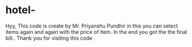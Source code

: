 # hotel-
Hyy,   This code  is create by Mr. Priyanshu Pundhir in this you can select items again and again with the price of item.  In the end you got the the final bill.. Thank you for visiting this code
